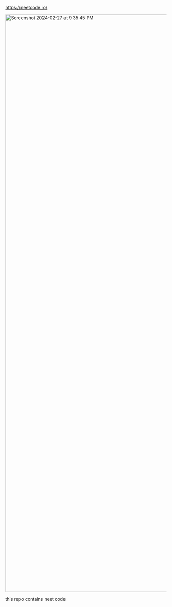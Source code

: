 https://neetcode.io/

<img width="1800" alt="Screenshot 2024-02-27 at 9 35 45 PM" src="https://github.com/Mshashikanth1/NeetCode/assets/57630057/d71e96dd-4f62-4217-a2ef-1c836d6d192f">

this repo contains neet code 
